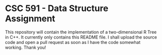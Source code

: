 # CSC 591 - Data Structure Assignment

This repository will contain the implementation of a two-dimensional R Tree in C++. It currently only contains this README file. I shall upload the source code and open a pull request as soon as I have the code somewhat working. Thank you! 

